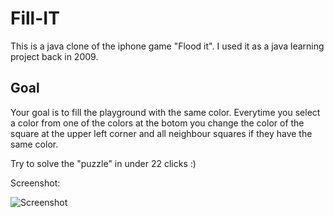 Fill-IT
=======
This is a java clone of the iphone game "Flood it".
I used it as a java learning project back in 2009.

Goal
----
Your goal is to fill the playground with the same color. Everytime you select a color from one of the colors at the 
botom you change the color of the square at the upper left corner and all neighbour squares if they have the same color.

Try to solve the "puzzle" in under 22 clicks :)

Screenshot:

![Screenshot](http://blog.bigbasti.com/uploads/fillit.jpg)
